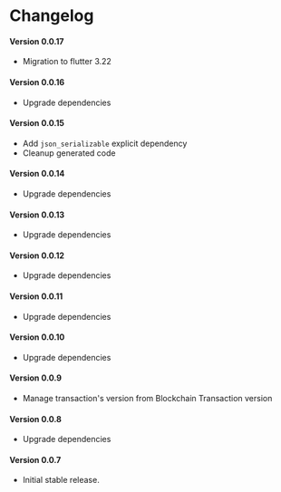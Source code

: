 Changelog
=========
#### Version 0.0.17
* Migration to flutter 3.22

#### Version 0.0.16
* Upgrade dependencies

#### Version 0.0.15
* Add `json_serializable` explicit dependency
* Cleanup generated code

#### Version 0.0.14
* Upgrade dependencies

#### Version 0.0.13
* Upgrade dependencies

#### Version 0.0.12
* Upgrade dependencies

#### Version 0.0.11
* Upgrade dependencies
 
#### Version 0.0.10
* Upgrade dependencies

#### Version 0.0.9
* Manage transaction's version from Blockchain Transaction version

#### Version 0.0.8
* Upgrade dependencies

#### Version 0.0.7
* Initial stable release.